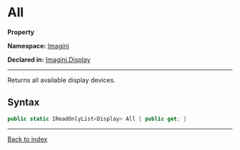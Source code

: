 # All

**Property**

**Namespace:** [Imagini](Imagini.md)

**Declared in:** [Imagini.Display](Imagini.Display.md)

------



Returns all available display devices.


## Syntax

```csharp
public static IReadOnlyList<Display> All { public get; }
```

------

[Back to index](index.md)
